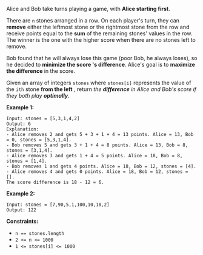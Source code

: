 Alice and Bob take turns playing a game, with **Alice starting first**.

There are `n` stones arranged in a row. On each player's turn, they can
**remove** either the leftmost stone or the rightmost stone from the row and
receive points equal to the **sum** of the remaining stones' values in the
row. The winner is the one with the higher score when there are no stones left
to remove.

Bob found that he will always lose this game (poor Bob, he always loses), so
he decided to **minimize the score 's difference**. Alice's goal is to
**maximize the difference** in the score.

Given an array of integers `stones` where `stones[i]` represents the value of
the `ith` stone **from the left** , return _the **difference** in Alice and
Bob's score if they both play **optimally**._



**Example 1:**

    
    
    Input: stones = [5,3,1,4,2]
    Output: 6
    Explanation: 
    - Alice removes 2 and gets 5 + 3 + 1 + 4 = 13 points. Alice = 13, Bob = 0, stones = [5,3,1,4].
    - Bob removes 5 and gets 3 + 1 + 4 = 8 points. Alice = 13, Bob = 8, stones = [3,1,4].
    - Alice removes 3 and gets 1 + 4 = 5 points. Alice = 18, Bob = 8, stones = [1,4].
    - Bob removes 1 and gets 4 points. Alice = 18, Bob = 12, stones = [4].
    - Alice removes 4 and gets 0 points. Alice = 18, Bob = 12, stones = [].
    The score difference is 18 - 12 = 6.
    

**Example 2:**

    
    
    Input: stones = [7,90,5,1,100,10,10,2]
    Output: 122



**Constraints:**

  * `n == stones.length`
  * `2 <= n <= 1000`
  * `1 <= stones[i] <= 1000`

